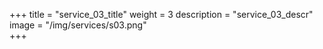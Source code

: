 +++
title = "service_03_title"
weight = 3
description = "service_03_descr"
image = "/img/services/s03.png"        
+++

